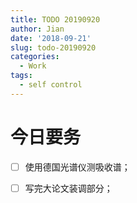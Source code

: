 ```yaml
---
title: TODO 20190920
author: Jian
date: '2018-09-21'
slug: todo-20190920
categories:
  - Work
tags:
  - self control
---
```

# 今日要务

- [ ] 使用德国光谱仪测吸收谱；
- [ ] 写完大论文装调部分；


